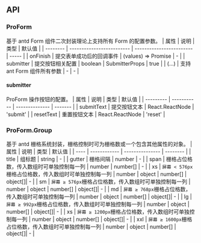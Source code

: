 ## API

### ProForm

基于 antd Form 组件二次封装理论上支持所有 Form 的配置参数。
| 属性 | 说明 | 类型 | 默认值 |
| -------- | ------------------------- | ------------------------ | ----- |
| onFinish | 提交表单成功后的回调事件 | (values) => Promise<void> | - |
| submitter | 提交按钮相关配置 | boolean \| SubmitterProps | true |
| (...) | 支持 ant Form 组件所有参数 | - | - |

#### submitter

ProForm 操作按钮的配置。
| 属性 | 说明 | 类型 | 默认值 |
| --------- | ----------- | -------------- | ------- |
| submitText | 提交按钮文本 | React.ReactNode | 'submit' |
| resetText | 重置按钮文本 | React.ReactNode | 'reset' |

### ProForm.Group

基于 antd 栅格系统封装，栅格控制时可为栅格数或一个包含其他属性的对象。
| 属性 | 说明 | 类型 | 默认值 |
| ---- | ------------ | --------------- | -------- |
| title | 组标题 | string | - |
| gutter | 栅格间隔 | number | - |
| span | 栅格占位格数，传入数组时可单独控制每一列 | number \| number[] | - |
| xs | `屏幕 < 576px`栅格占位格数，传入数组时可单独控制每一列 | number \| object \| number[] \| object[]| - |
| sm | `屏幕 ≥ 576px`栅格占位格数，传入数组时可单独控制每一列 | number \| object \| number[] \| object[]| - |
| md | `屏幕 ≥ 768px`栅格占位格数，传入数组时可单独控制每一列 | number \| object \| number[] \| object[]| - |
| lg | `屏幕 ≥ 992px`栅格占位格数，传入数组时可单独控制每一列 | number \| object \| number[] \| object[]| - |
| xs | `屏幕 ≥ 1200px`栅格占位格数，传入数组时可单独控制每一列 | number \| object \| number[] \| object[]| - |
| xxl | `屏幕 ≥ 1600px`栅格占位格数，传入数组时可单独控制每一列 | number \| object \| number[] \| object[]| - |
